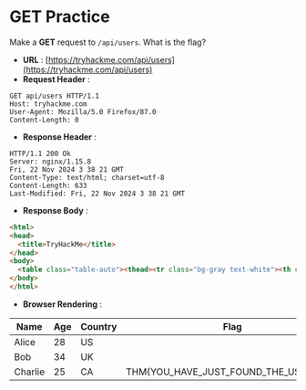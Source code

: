 # GET Practice

Make a **GET** request to ``/api/users``. What is the flag?

- **URL** : [https://tryhackme.com/api/users](https://tryhackme.com/api/users)
- **Request Header** :  
```http
GET api/users HTTP/1.1
Host: tryhackme.com
User-Agent: Mozilla/5.0 Firefox/87.0
Content-Length: 0
```
- **Response Header** :  
```http
HTTP/1.1 200 Ok
Server: nginx/1.15.8
Fri, 22 Nov 2024 3 38 21 GMT
Content-Type: text/html; charset=utf-8
Content-Length: 633
Last-Modified: Fri, 22 Nov 2024 3 38 21 GMT
```
- **Response Body** :  
```html
<html>
<head>
  <title>TryHackMe</title>
</head>
<body>
  <table class="table-auto"><thead><tr class="bg-gray text-white"><th class="w-20">Name</th><th class="w-20">Age</th><th class="w-20">Country</th><th>Flag</th></tr></thead><tbody><tr><td class="text-center">Alice</td><td class="text-center">28</td><td class="text-center">US</td><td class="text-center"></td></tr><tr><td class="text-center">Bob</td><td class="text-center">34</td><td class="text-center">UK</td><td class="text-center"></td></tr><tr><td class="text-center">Charlie</td><td class="text-center">25</td><td class="text-center">CA</td><td class="text-center">THM{YOU_HAVE_JUST_FOUND_THE_USER_LIST}</td></tr></tbody></table>
</body>
</html>
```
- **Browser Rendering** :  

| Name     | Age | Country | Flag                              |
|----------|-----|---------|-----------------------------------|
| Alice    | 28  | US      |                                   |
| Bob      | 34  | UK      |                                   |
| Charlie  | 25  | CA      | THM{YOU_HAVE_JUST_FOUND_THE_USER_LIST} |